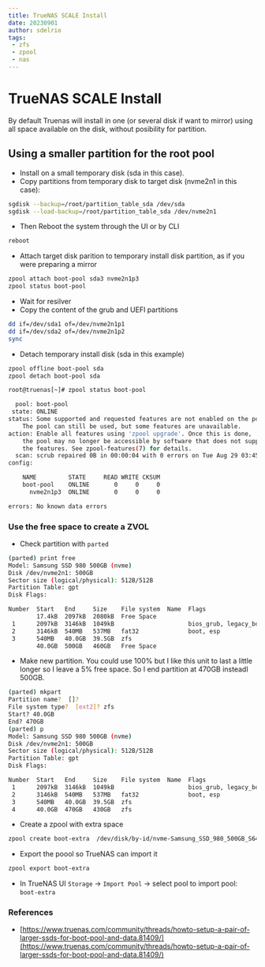 ```yaml
---
title: TrueNAS SCALE Install
date: 20230901
author: sdelrio
tags:
 - zfs
 - zpool
 - nas
---
```


# TrueNAS SCALE Install

By default Truenas will install in one (or several disk if want to mirror) using all space available on the disk, without posibility for partition.

## Using a smaller partition for the root pool

* Install on a small temporary disk (sda in this case).
* Copy partitions from temporary disk to target disk (nvme2n1 in this case):

```bash
sgdisk --backup=/root/partition_table_sda /dev/sda
sgdisk --load-backup=/root/partition_table_sda /dev/nvme2n1
```

* Then Reboot the system through the UI or by CLI

```bash
reboot
```

* Attach target disk parition to temporary install disk partition, as if you were preparing a mirror

```bash
zpool attach boot-pool sda3 nvme2n1p3
zpool status boot-pool
```

* Wait for resilver
* Copy the content of the grub and UEFI partitions

```bash
dd if=/dev/sda1 of=/dev/nvme2n1p1
dd if=/dev/sda2 of=/dev/nvme2n1p2
sync
```

* Detach temporary install disk (sda in this example)

```bash
zpool offline boot-pool sda
zpool detach boot-pool sda
```

```bash
root@truenas[~]# zpool status boot-pool

  pool: boot-pool
 state: ONLINE
status: Some supported and requested features are not enabled on the pool.
	The pool can still be used, but some features are unavailable.
action: Enable all features using 'zpool upgrade'. Once this is done,
	the pool may no longer be accessible by software that does not support
	the features. See zpool-features(7) for details.
  scan: scrub repaired 0B in 00:00:04 with 0 errors on Tue Aug 29 03:45:05 2023
config:

	NAME         STATE     READ WRITE CKSUM
	boot-pool    ONLINE       0     0     0
	  nvme2n1p3  ONLINE       0     0     0

errors: No known data errors
```
### Use the free space to create a ZVOL

* Check partition with `parted`

```bash
(parted) print free                                                       
Model: Samsung SSD 980 500GB (nvme)
Disk /dev/nvme2n1: 500GB
Sector size (logical/physical): 512B/512B
Partition Table: gpt
Disk Flags: 

Number  Start   End     Size    File system  Name  Flags
        17.4kB  2097kB  2080kB  Free Space
 1      2097kB  3146kB  1049kB                     bios_grub, legacy_boot
 2      3146kB  540MB   537MB   fat32              boot, esp
 3      540MB   40.0GB  39.5GB  zfs
        40.0GB  500GB   460GB   Free Space
```

* Make new partition. You could use 100% but I like this unit to last a little longer so I leave a 5% free space. So I end partition at 470GB insteadl 500GB.

```bash
(parted) mkpart                                                           
Partition name?  []?                                                      
File system type?  [ext2]? zfs                                            
Start? 40.0GB                                                             
End? 470GB                                                                
(parted) p                                                                
Model: Samsung SSD 980 500GB (nvme)
Disk /dev/nvme2n1: 500GB
Sector size (logical/physical): 512B/512B
Partition Table: gpt
Disk Flags: 

Number  Start   End     Size    File system  Name  Flags
 1      2097kB  3146kB  1049kB                     bios_grub, legacy_boot
 2      3146kB  540MB   537MB   fat32              boot, esp
 3      540MB   40.0GB  39.5GB  zfs
 4      40.0GB  470GB   430GB   zfs
```

* Create a zpool with extra space

```bash
zpool create boot-extra  /dev/disk/by-id/nvme-Samsung_SSD_980_500GB_S64AAA0T012345B-part4
```

* Export the poool so TrueNAS can import it

```bash
zpool export boot-extra
```

* In TrueNAS UI `Storage` -> `Import Pool` -> select pool to import pool: `boot-extra`


### References

* [https://www.truenas.com/community/threads/howto-setup-a-pair-of-larger-ssds-for-boot-pool-and-data.81409/](https://www.truenas.com/community/threads/howto-setup-a-pair-of-larger-ssds-for-boot-pool-and-data.81409/)

